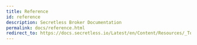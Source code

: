 ```yaml
---
title: Reference
id: reference
description: Secretless Broker Documentation
permalink: docs/reference.html
redirect_to: https://docs.secretless.io/Latest/en/Content/Resources/_TopNav/cc_Home.htm
---
```

